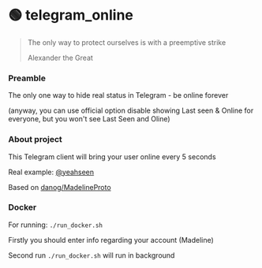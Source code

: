 # 🟢 telegram_online 

> The only way to protect ourselves is with a preemptive strike
> 
> Alexander the Great

### Preamble

The only one way to hide real status in Telegram - be online forever

(anyway, you can use official option disable showing Last seen & Online for everyone, but you won't see Last Seen and Oline)

### About project

This Telegram client will bring your user online every 5 seconds

Real example: [@yeahseen](https://t.me/yeahseen)

Based on [danog/MadelineProto](https://github.com/danog/MadelineProto)

### Docker

For running: `./run_docker.sh`

Firstly you should enter info regarding your account (Madeline)

Second run `./run_docker.sh` will run in background
